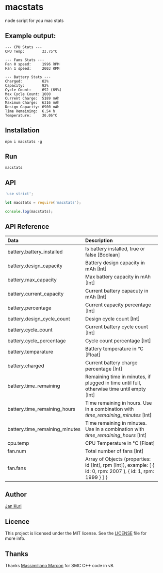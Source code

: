 # macstats
node script for you mac stats

## Example output:

```shell
--- CPU Stats ---
CPU Temp:        33.75°C

--- Fans Stats ---
Fan 0 speed:     1996 RPM
Fan 1 speed:     2003 RPM

--- Battery Stats ---
Charged:         82%
Capacity:        92%
Cycle Count:     692 (69%)
Max Cycle Count: 1000
Current Charge:  5189 mAh
Maximum Charge:  6316 mAh
Design Capacity: 6900 mAh
Time Remaining:  6.54 h
Temperature:     30.06°C
```

## Installation

```shell
npm i macstats -g
```

## Run

```shell
macstats
```

## API

````JavaScript
'use strict';

let macstats = require('macstats');

console.log(macstats);
````

## API Reference

Data                              | Description
:---------------------------------|:-------------------------------------------------------------------------------------------------------------
battery.battery_installed         | Is battery installed, true or false [Boolean]
battery.design_capacity           | Battery design capacity in mAh [Int]
battery.max_capacity              | Max battery capacity in mAh [Int]
battery.current_capacity          | Current battery capacuty in mAh [Int]
battery.percentage                | Current capacity percentage [Int]
battery.design_cycle_count        | Design cycle count [Int]
battery.cycle_count               | Current battery cycle count [Int]
battery.cycle_percentage          | Cycle count percentage [Int]
battery.temparature               | Battery temperature in °C [Float]
battery.charged                   | Current battery charge percentage [Int]
battery.time_remaining            | Remaining time in minutes, if plugged in time until full, otherwise time until empty [Int]
battery.time_remaining_hours      | Time remaining in hours. Use in a combination with *time_remaining_minutes* [Int]
battery.time_remaining_minutes    | Time remaining in minutes. Use in a combination with *time_remaining_hours* [Int]
cpu.temp                          | CPU Temperature in °C [Float]
fan.num                           | Total number of fans [Int]
fan.fans                          | Array of Objects (properties: id [Int], rpm [Int]), example: [ { id: 0, rpm: 2007 }, { id: 1, rpm: 1999 } ] }

## Author

[Jan Kuri](http://www.jankuri.com)

## Licence

This project is licensed under the MIT license. See the [LICENSE](LICENSE) file for more info.

## Thanks

Thanks [Massimiliano Marcon](https://github.com/mmarcon) for SMC C++ code in v8.
